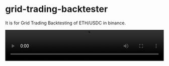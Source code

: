 # grid-trading-backtester
It is for Grid Trading Backtesting of ETH/USDC in binance.

<video src="https://github.com/realhardworkingdeveloper/grid-trading-backtester/blob/master/video/3-1_2pm_pst.mp4" width="100%" height="100px"/>
